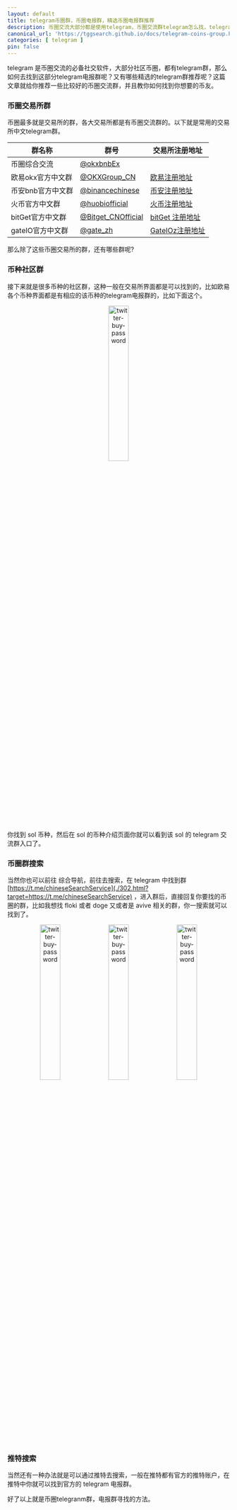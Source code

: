```yaml
---
layout: default
title: telegram币圈群，币圈电报群，精选币圈电报群推荐
description: 币圈交流大部分都是使用telegram，币圈交流群telegram怎么找，telegram上又有哪些比较好的币圈交流群，以及如何找到志同道合的币友呢？
canonical_url: 'https://tggsearch.github.io/docs/telegram-coins-group.html'
categories: [ telegram ]
pin: false
---
```

telegram 是币圈交流的必备社交软件，大部分社区币圈，都有telegram群，那么如何去找到这部分telegram电报群呢？又有哪些精选的telegram群推荐呢？这篇文章就给你推荐一些比较好的币圈交流群，并且教你如何找到你想要的币友。

### 币圈交易所群
币圈最多就是交易所的群，各大交易所都是有币圈交流群的。以下就是常用的交易所中文telegram群。

|  群名称   | 群号 | 交易所注册地址 | 
|  ----  | ----  | ----  |
| 币圈综合交流 | [@okxbnbEx](./302.html?target=https://t.me/okxbnbEx) | |
| 欧易okx官方中文群 | [@OKXGroup_CN](./302.html?target=https://t.me/OKXGroup_CN) | [欧易注册地址](./302.html?target=https://www.okx.com/join/62030781)|
| 币安bnb官方中文群 | [@binancechinese](./302.html?target=https://t.me/binancechinese) |  [币安注册地址](./302.html?target=https://accounts.binance.com/register?ref=ED13UFJ5)
| 火币官方中文群 | [@huobiofficial](./302.html?target=https://t.me/huobiofficial) |  [火币注册地址](./302.html?target=https://www.huobi-kol.me/invite/zh-cn/1g?invite_code=xgf98223)  |
| bitGet官方中文群 | [@Bitget_CNOfficial](./302.html?target=https://t.me/Bitget_CNOfficial) | [bitGet 注册地址](./302.html?target=https://partner.bitget.com/bg/ml6l51911687837747447)  |
| gateIO官方中文群 | [@gate_zh](./302.html?target=https://t.me/gate_zh) | [GateIOz注册地址](./302.html?target=https://www.gate.io/signup/UllHXA0J/ab10?ref_type=103)  |

那么除了这些币圈交易所的群，还有哪些群呢?

### 币种社区群
接下来就是很多币种的社区群，这种一般在交易所界面都是可以找到的，比如欧易各个币种界面都是有相应的该币种的telegram电报群的，比如下面这个。

<div align=center>
    <img alt="twitter-buy-password" src="https://cdn.jsdelivr.net/gh/tggsearch/tggSearch.github.io/assets/img/okx-telegram-coins.webp" class="page-img" width="30%"/>
</div>

你找到 sol 币种，然后在 sol 的币种介绍页面你就可以看到该 sol 的 telegram 交流群入口了。

### 币圈群搜索
当然你也可以前往 综合导航，前往去搜索，在 telegram 中找到群 [https://t.me/chineseSearchService](./302.html?target=https://t.me/chineseSearchService) ，进入群后，直接回复你要找的币圈的群，比如我想找 floki 或者 doge 又或者是 avive 相关的群，你一搜索就可以找到了。

<div align=center>
    <img alt="twitter-buy-password" src="https://cdn.jsdelivr.net/gh/tggsearch/tggSearch.github.io/assets/img/telegram-coins-search.webp" class="page-img" width="30%"/>
    <img alt="twitter-buy-password" src="https://cdn.jsdelivr.net/gh/tggsearch/tggSearch.github.io/assets/img/telegram-coins-search-1.webp" class="page-img" width="30%"/>
    <img alt="twitter-buy-password" src="https://cdn.jsdelivr.net/gh/tggsearch/tggSearch.github.io/assets/img/telegram-coins-search-2.webp" class="page-img" width="30%"/>
</div>

### 推特搜索
当然还有一种办法就是可以通过推特去搜索，一般在推特都有官方的推特账户，在推特中你就可以找到官方的 telegram 电报群。

好了以上就是币圈telegranm群，电报群寻找的方法。


